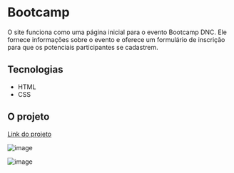 # Bootcamp
O site funciona como uma página inicial para o evento Bootcamp DNC. Ele fornece informações sobre o evento e oferece um formulário de inscrição para que os potenciais participantes se cadastrem.

## Tecnologias 
* HTML
* CSS

## O projeto 
[Link do projeto](https://bootcamp-pjdnc.netlify.app/)

![image](https://github.com/manoelarcanjo/ProjetoBootcamp-DNC/assets/116446206/09692d61-2cde-4604-8b03-f7a047b29c32)

![image](https://github.com/manoelarcanjo/ProjetoBootcamp-DNC/assets/116446206/84071008-7183-4672-8cf5-ae7d7ca5b34a)

